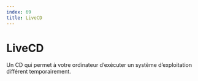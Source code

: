 ```yaml
---
index: 69
title: LiveCD
---
```

# LiveCD

Un CD qui permet à votre ordinateur d’exécuter un système d’exploitation différent temporairement.